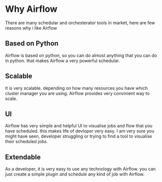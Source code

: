 # Why Airflow
There are many schedular and orchesterator tools in market, here are few reasons why i like Airflow

## Based on Python
Airflow is based on python, so you can do almost anything that you can do in python. that makes Airflow a very powerful schedular.

## Scalable
It is very scalable. depending on how many resources you have which cluster manager you are using. Airflow provides very convinient way to scale.

## UI
Airflow has very simple and helpful UI to visualise jobs and flow that you have scheduled. this makes life of devloper very easy. I am very sure you might have seen, developer struggling or trying to find a tool to visualise their scheduled jobs.

## Extendable
As a developer, it is very easy to use any technology with Airflow. you can just create a simple plugin and schedule any kind of job with Airflow.


